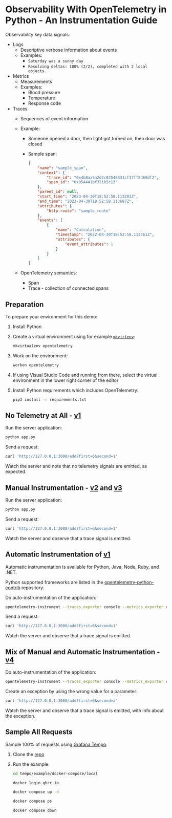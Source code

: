 # Observability With OpenTelemetry in Python - An Instrumentation Guide

Observability key data signals:

* Logs
    * Descriptive verbose information about events
    * Examples:
        * `Saturday was a sunny day`
        * `Resolving deltas: 100% (2/2), completed with 2 local objects.`
* Metrics
    * Measurements
    * Examples:
        * Blood pressure
        * Temperature
        * Response code
* Traces
    * Sequences of event information
    * Example:
        * Someone opened a door, then light got turned on, then door was closed
        * Sample span:

            ```json
            {
                "name": "sample_span",
                "context": {
                    "trace_id": "0x4b8aa5a2d2c82548331cf37ff8d69df2",
                    "span_id": "0x054441bf3lik5c13"
                },
                "parent_id": null,
                "start_time": "2023-04-30T18:52:58.113201Z",
                "end_time": "2023-04-30T18:52:58.113687Z",
                "attributes": {
                    "http.route": "sample_route"
                },
                "events": [
                    {
                        "name": "Calculation",
                        "timestamp": "2022-04-30T18:52:58.113561Z",
                        "attributes": {
                            "event_attributes": 1
                        }
                    }
                ]
            }
            ```

    * OpenTelemetry semantics:
        * Span
        * Trace - collection of connected spans

## Preparation

To prepare your environment for this demo:

1. Install Python
1. Create a virtual environment using for example [`mkvirtenv`](https://virtualenvwrapper.readthedocs.io/en/latest/):

    ```sh
    mkvirtualenv opentelemetry
    ```

1. Work on the environment:

    ```sh
    workon opentelemetry
    ```

1. If using Visual Studio Code and running from there, select the virtual environment in the lower right corner of the editor
1. Install Python requirements which includes OpenTelemetry:

    ```sh
    pip3 install -r requirements.txt
    ```

## No Telemetry at All - [v1](./v1/)

Run the server application:

```sh
python app.py
```

Send a request:

```sh
curl 'http://127.0.0.1:3000/add?first=6&second=1'
```

Watch the server and note that no telemetry signals are emitted, as expected.

## Manual Instrumentation - [v2](./v2/) and [v3](./v3/)

Run the server application:

```sh
python app.py
```

Send a request:

```sh
curl 'http://127.0.0.1:3000/add?first=6&second=1'
```

Watch the server and observe that a trace signal is emitted.

## Automatic Instrumentation of [v1](./v1/)

Automatic instrumentation is available for Python, Java, Node, Ruby, and .NET.

Python supported frameworks are listed in the [opentelemetry-python-contrib](https://github.com/open-telemetry/opentelemetry-python-contrib/tree/main/instrumentation) repository.

Do auto-instrumentation of the application:

```sh
opentelemetry-instrument --traces_exporter console --metrics_exporter console python app.py
```

Send a request:

```sh
curl 'http://127.0.0.1:3000/add?first=6&second=1'
```

Watch the server and observe that a trace signal is emitted.

## Mix of Manual and Automatic Instrumentation - [v4](./v4/)

Do auto-instrumentation of the application:

```sh
opentelemetry-instrument --traces_exporter console --metrics_exporter console python app.py
```

Create an exception by using the wrong value for a parameter:

```sh
curl 'http://127.0.0.1:3000/add?first=6&second=a'
```

Watch the server and observe that a trace signal is emitted, with info about the exception.

## Sample All Requests

Sample 100% of requests using [Grafana Tempo](https://grafana.com/oss/tempo/):

1. Clone the [repo](https://github.com/grafana/tempo)
1. Run the example:

    ```sh
    cd tempo/example/docker-compose/local

    docker login ghcr.io

    docker compose up -d

    docker compose ps

    docker compose down
    ```
